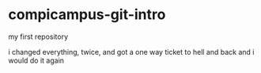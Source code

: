 # compicampus-git-intro
my first repository

i changed everything, twice, and got a one way ticket to hell and back
and i would do it again
